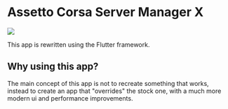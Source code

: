 # Assetto Corsa Server Manager X

<a title="Made with Fluent Design" href="https://github.com/bdlukaa/fluent_ui">
  <img
    src="https://img.shields.io/badge/fluent-design-blue?style=flat-square&color=7A7574&labelColor=0078D7"
  />
</a>

This app is rewritten using the Flutter framework.

## Why using this app?

The main concept of this app is not to recreate something that works, instead to create an app that "overrides" the stock one, with a much more modern ui and performance improvements.
